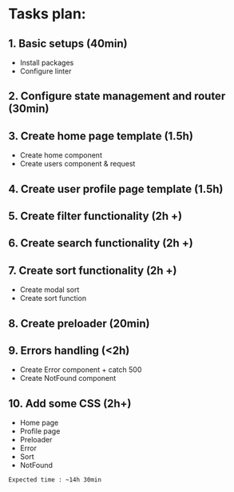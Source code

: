# Tasks plan:
## 1. Basic setups (40min)
- Install packages
- Configure linter
## 2. Configure state management and router (30min)
## 3. Create home page template (1.5h)
- Create home component
- Create users component & request
## 4. Create user profile page template (1.5h)
## 5. Create filter functionality (2h +)
## 6. Create search functionality (2h +)
## 7. Create sort functionality (2h +)
- Create modal sort
- Create sort function
## 8. Create preloader (20min)
## 9. Errors handling (<2h)
- Create Error component + catch 500
- Create NotFound component
## 10. Add some CSS (2h+)
- Home page
- Profile page
- Preloader
- Error
- Sort
- NotFound

`Expected time : ~14h 30min`